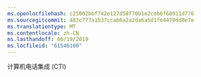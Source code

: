 ```yaml
---
ms.openlocfilehash: c25002bbf742e127d58f70b1e2ceb6f60911d776
ms.sourcegitcommit: 483c777a1537ccab6a2a2da6a5d1fe4470dd0e7e
ms.translationtype: MT
ms.contentlocale: zh-CN
ms.lasthandoff: 06/19/2019
ms.locfileid: "61546100"
---
```

计算机电话集成 (CTI)